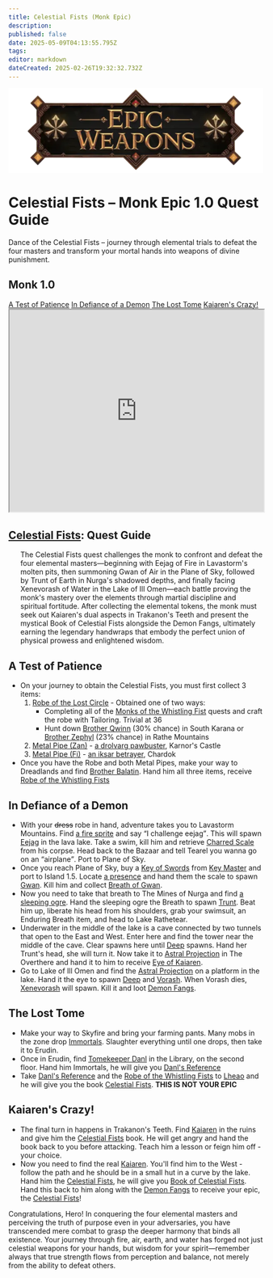 ```yaml
---
title: Celestial Fists (Monk Epic)
description: 
published: false
date: 2025-05-09T04:13:55.795Z
tags: 
editor: markdown
dateCreated: 2025-02-26T19:32:32.732Z
---
```


<!-- ───────────── Paladin Epic 1.0 – Fiery Defender ───────────── -->
<div class="page-container">

  <!-- Header ------------------------------------------------------- -->
  <div class="hero-card">
    <img src="/epicweapons.webp" alt="Epic Monk Weapons Banner" class="hero-img">
    <h1 class="hero-title">Celestial Fists – Monk Epic&nbsp;1.0 Quest Guide</h1>
    <p class="hero-sub">Dance of the Celestial Fists – journey through elemental trials to defeat the four masters and transform your mortal hands into weapons of divine punishment.</p>
  </div>

  <!-- Original top-level heading kept intact ----------------------- -->
  <h2 id="top" class="quest-card">Monk 1.0</h2>

  <!-- Quick-Nav ---------------------------------------------------- -->
  <nav class="toc-nav">
    <a href="#robe">A Test of Patience</a>
    <a href="#fangs">In Defiance of a Demon</a>
    <a href="#book">The Lost Tome</a>
    <a href="#final">Kaiaren's Crazy!</a>
  </nav>

  <!-- Item Preview ------------------------------------------------- -->
  <iframe src="https://eqdb.net/item/detail/10652" width="100%" height="400"></iframe>

  <!-- Intro -------------------------------------------------------- -->
  <div class="quest-card" id="intro">
<h2><a href="https://eqdb.net/item/detail/10652">Celestial Fists</a>: Quest Guide</h2>
<ul>
  The Celestial Fists quest challenges the monk to confront and defeat the four elemental masters—beginning with Eejag of Fire in Lavastorm's molten pits, then summoning Gwan of Air in the Plane of Sky, followed by Trunt of Earth in Nurga's shadowed depths, and finally facing Xenevorash of Water in the Lake of Ill Omen—each battle proving the monk's mastery over the elements through martial discipline and spiritual fortitude. After collecting the elemental tokens, the monk must seek out Kaiaren's dual aspects in Trakanon's Teeth and present the mystical Book of Celestial Fists alongside the Demon Fangs, ultimately earning the legendary handwraps that embody the perfect union of physical prowess and enlightened wisdom.
</ul>
  </div>

  <!-- ────────── That F***ing Robe ────────── -->
  <div class="quest-card" id="robe">
<h2>A Test of Patience</h2>
<ul>
  <li>On your journey to obtain the Celestial Fists, you must first collect 3 items:
  <ol>
    <li><a href="Robe of the Lost Circle">Robe of the Lost Circle</a> - Obtained one of two ways:
    <ul>
      <li>Completing all of the <a href="https://wiki.project1999.com/Monks_of_The_Whistling_Fist">Monks of the Whistling Fist</a> quests and craft the robe with Tailoring. Trivial at 36</li>
      <li>Hunt down <a href="https://eqdb.net/npc/detail/14054">Brother Qwinn</a> (30% chance) in South Karana or <a href="https://eqdb.net/npc/detail/50321">Brother Zephyl</a> (23% chance) in Rathe Mountains</li>
      </ul>
      <li><a href="https://eqdb.net/item/detail/12979">Metal Pipe (Zan)</a> - <a href="https://eqdb.net/npc/detail/102122">a drolvarg pawbuster</a>, Karnor's Castle</li>
    <li><a href="https://eqdb.net/item/detail/12980">Metal Pipe (Fi)</a> - <a href="https://eqdb.net/npc/detail/103193">an iksar betrayer</a>, Chardok</li>
    </ol>
    <li>Once you have the Robe and both Metal Pipes, make your way to Dreadlands and find <a href="https://eqdb.net/npc/detail/86136">Brother Balatin</a>. Hand him all three items, receive <a href="https://eqdb.net/item/detail/12970">Robe of the Whistling Fists</a>
  </li>
</ul>
  </div>

  <!-- ────────── Demon Fangs ────────── -->
  <div class="quest-card" id="fangs">
<h2>In Defiance of a Demon</h2>
<ul>
  <li>With your <s>dress</s> robe in hand, adventure takes you to Lavastorm Mountains. Find <a href="https://eqdb.net/npc/detail/27113">a fire sprite</a> and say <q>I challenge eejag</q>. This will spawn <a href="https://eqdb.net/npc/detail/27119">Eejag</a> in the lava lake. Take a swim, kill him and retrieve <a href="https://eqdb.net/item/detail/1684">Charred Scale</a> from his corpse. Head back to the Bazaar and tell Tearel you wanna go on an <q>airplane</q>. Port to Plane of Sky.</li>
  <li>Once you reach Plane of Sky, buy a <a href="https://eqdb.net/item/detail/20911">Key of Swords</a> from <a href="https://eqdb.net/npc/detail/71056">Key Master</a> and port to Island 1.5. Locate <a href="https://eqdb.net/npc/detail/71066">a presence</a> and hand them the scale to spawn <a href="https://eqdb.net/npc/detail/71069">Gwan</a>. Kill him and collect <a href="https://eqdb.net/item/detail/1685">Breath of Gwan</a>.</li>
  <li>Now you need to take that breath to The Mines of Nurga and find <a href="https://eqdb.net/npc/detail/107101">a sleeping ogre</a>. Hand the sleeping ogre the Breath to spawn <a href="https://eqdb.net/npc/detail/107161">Trunt</a>. Beat him up, liberate his head from his shoulders, grab your swimsuit, an Enduring Breath item, and head to Lake Rathetear.</li>
  <li>Underwater in the middle of the lake is a cave connected by two tunnels that open to the East and West. Enter here and find the tower near the middle of the cave. Clear spawns here until <a href="https://eqdb.net/npc/detail/51044">Deep</a> spawns. Hand her Trunt's head, she will turn it. Now take it to <a href="https://eqdb.net/npc/detail/93154">Astral Projection</a> in The Overthere and hand it to him to receive <a href="https://eqdb.net/item/detail/1687">Eye of Kaiaren</a>.</li>
  <li>Go to Lake of Ill Omen and find the <a href="https://eqdb.net/npc/detail/85153">Astral Projection</a> on a platform in the lake. Hand it the eye to spawn <a href="https://eqdb.net/npc/detail/51044">Deep</a> and <a href="https://eqdb.net/npc/detail/85211">Vorash</a>. When Vorash dies, <a href="https://eqdb.net/npc/detail/85208">Xenevorash</a> will spawn. Kill it and loot <a href="https://eqdb.net/item/detail/1688">Demon Fangs</a>.
</ul>
  </div>

  <!-- ────────── Immortals ────────── -->
  <div class="quest-card" id="book">
<h2>The Lost Tome</h2>
<ul>
  <li>Make your way to Skyfire and bring your farming pants. Many mobs in the zone drop <a href="https://eqdb.net/item/detail/18195">Immortals</a>. Slaughter everything until one drops, then take it to Erudin.</li>
  <li>Once in Erudin, find <a href="https://eqdb.net/npc/detail/24034">Tomekeeper Danl</a> in the Library, on the second floor. Hand him Immortals, he will give you <a href="https://eqdb.net/item/detail/1682">Danl's Reference</a></li>
  <li>Take <a href="https://eqdb.net/item/detail/1682">Danl's Reference</a> and the <a href="https://eqdb.net/item/detail/12970">Robe of the Whistling Fists</a> to <a href="https://eqdb.net/npc/detail/96001">Lheao</a> and he will give you the book <a href="https://eqdb.net/item/detail/1683">Celestial Fists</a>. <b>THIS IS NOT YOUR EPIC</b></li>
</ul>
  </div>

  <!-- ────────── Final Turn-In ────────── -->
  <div class="quest-card" id="final">
<h2>Kaiaren's Crazy!</h2>
<ul>
  <li>The final turn in happens in Trakanon's Teeth. Find <a href="https://eqdb.net/npc/detail/95105">Kaiaren</a> in the ruins and give him the <a href="https://eqdb.net/item/detail/1683">Celestial Fists</a> book. He will get angry and hand the book back to you before attacking. Teach him a lesson or feign him off - your choice.</li>
  <li>Now you need to find the real <a href="https://eqdb.net/npc/detail/95183">Kaiaren</a>. You'll find him to the West - follow the path and he should be in a small hut in a curve by the lake. Hand him the <a href="https://eqdb.net/item/detail/1683">Celestial Fists</a>, he will give you <a href="https://eqdb.net/item/detail/1689">Book of Celestial Fists</a>. Hand this back to him along with the <a href="https://eqdb.net/item/detail/1688">Demon Fangs</a> to receive your epic, the <a href="https://eqdb.net/item/detail/10652">Celestial Fists</a>!
</ul>
  </div>

  <p class="reward">Congratulations, Hero! In conquering the four elemental masters and perceiving the truth of purpose even in your adversaries, you have transcended mere combat to grasp the deeper harmony that binds all existence. Your journey through fire, air, earth, and water has forged not just celestial weapons for your hands, but wisdom for your spirit—remember always that true strength flows from perception and balance, not merely from the ability to defeat others.</p>

</div>

